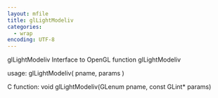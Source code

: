```yaml
---
layout: mfile
title: glLightModeliv
categories:
  - wrap
encoding: UTF-8
---
```


glLightModeliv  Interface to OpenGL function glLightModeliv

usage:  glLightModeliv( pname, params )

C function:  void glLightModeliv(GLenum pname, const GLint\* params)